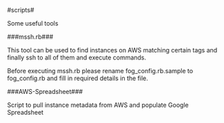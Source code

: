 #scripts#


Some useful tools

###mssh.rb###

This tool can be used to find instances on AWS matching certain tags and finally ssh to all of them and execute commands.

Before executing mssh.rb please rename fog_config.rb.sample to fog_config.rb and fill in required details in the file.

###AWS-Spreadsheet###

Script to pull instance metadata from AWS and populate Google Spreadsheet

